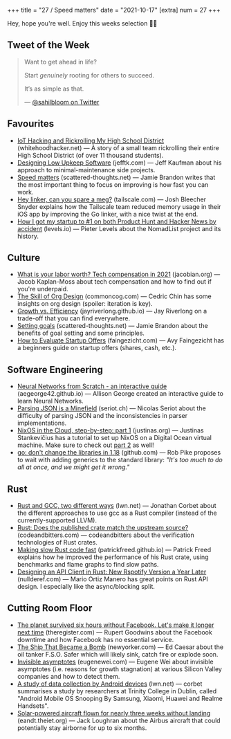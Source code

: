 +++
title = "27 / Speed matters"
date = "2021-10-17"
[extra]
num = 27
+++

Hey, hope you're well. Enjoy this weeks selection ✌🏻

## Tweet of the Week
> Want to get ahead in life?
>
> Start *genuinely* rooting for others to succeed.
>
> It’s as simple as that.
>
> — [@sahilbloom on Twitter](https://twitter.com/sahilbloom/status/1420851554026983435)

## Favourites
* [IoT Hacking and Rickrolling My High School District](https://whitehoodhacker.net/posts/2021-10-04-the-big-rick) (whitehoodhacker.net) — A story of a small team rickrolling their entire High School District (of over 11 thousand students). 
* [Designing Low Upkeep Software](https://www.jefftk.com/p/designing-low-upkeep-software) (jefftk.com) — Jeff Kaufman about his approach to minimal-maintenance side projects.
* [Speed matters](https://scattered-thoughts.net/writing/speed-matters/) (scattered-thoughts.net) — Jamie Brandon writes that the most important thing to focus on improving is how fast you can work.
* [Hey linker, can you spare a meg?](https://tailscale.com/blog/go-linker/) (tailscale.com) — Josh Bleecher Snyder explains how the Tailscale team reduced memory usage in their iOS app by improving the Go linker, with a nice twist at the end.
* [How I got my startup to #1 on both Product Hunt and Hacker News by accident](https://levels.io/product-hunt-hacker-news-number-one/) (levels.io) — Pieter Levels about the NomadList project and its history.

## Culture
* [What is your labor worth? Tech compensation in 2021](https://jacobian.org/2021/oct/13/tech-salaries-2021/) (jacobian.org) — Jacob Kaplan-Moss about tech compensation and how to find out if you're underpaid.
* [The Skill of Org Design](https://commoncog.com/blog/org-design-skill/) (commoncog.com) — Cedric Chin has some insights on org design (spoiler: iteration is key).
* [Growth vs. Efficiency](https://jayriverlong.github.io/2021/10/14/growth.html) (jayriverlong.github.io) — Jay Riverlong on a trade-off that you can find everywhere.
* [Setting goals](https://scattered-thoughts.net/writing/setting-goals/) (scattered-thoughts.net) — Jamie Brandon about the benefits of goal setting and some principles.
* [How to Evaluate Startup Offers](https://faingezicht.com/articles/2021/09/20/evaluating-startup-offers/) (faingezicht.com) — Avy Faingezicht has a beginners guide on startup offers (shares, cash, etc.).

## Software Engineering
* [Neural Networks from Scratch - an interactive guide](https://aegeorge42.github.io) (aegeorge42.github.io) — Allison George created an interactive guide to learn Neural Networks.
* [Parsing JSON is a Minefield](https://seriot.ch/projects/parsing_json.html) (seriot.ch) — Nicolas Seriot about the difficulty of parsing JSON and the inconsistencies in parser implementations.
* [NixOS in the Cloud, step-by-step: part 1](https://justinas.org/nixos-in-the-cloud-step-by-step-part-1) (justinas.org) — Justinas Stankevičius has a tutorial to set up NixOS on a Digital Ocean virtual machine. Make sure to check out [part 2](https://justinas.org/nixos-in-the-cloud-step-by-step-part-2) as well!
* [go: don't change the libraries in 1.18](https://github.com/golang/go/issues/48918) (github.com) — Rob Pike proposes to wait with adding generics to the standard library: _"It's too much to do all at once, and we might get it wrong."_

## Rust
* [Rust and GCC, two different ways](https://lwn.net/Articles/871283/) (lwn.net) — Jonathan Corbet about the different approaches to use gcc as a Rust compiler (instead of the currently-supported LLVM).
* [Rust: Does the published crate match the upstream source?](https://codeandbitters.com/published-crate-analysis/) (codeandbitters.com) — codeandbitters about the verification technologies of Rust crates.
* [Making slow Rust code fast](https://patrickfreed.github.io/rust/2021/10/15/making-slow-rust-code-fast.html) (patrickfreed.github.io) — Patrick Freed explains how he improved the performance of his Rust crate, using benchmarks and flame graphs to find slow paths.
* [Designing an API Client in Rust: New Rspotify Version a Year Later](https://nullderef.com/blog/web-api-client/) (nullderef.com) — Mario Ortiz Manero has great points on Rust API design. I especially like the async/blocking split.

## Cutting Room Floor
* [The planet survived six hours without Facebook. Let's make it longer next time](https://www.theregister.com/2021/10/11/facebook_opinion_column/) (theregister.com) — Rupert Goodwins about the Facebook downtime and how Facebook has no essential service.
* [The Ship That Became a Bomb](https://www.newyorker.com/magazine/2021/10/11/the-ship-that-became-a-bomb) (newyorker.com) — Ed Caesar about the oil tanker F.S.O. Safer which will likely sink, catch fire or explode soon.
* [Invisible asymptotes](https://www.eugenewei.com/blog/2018/5/21/invisible-asymptotes) (eugenewei.com) — Eugene Wei about invisible asymptotes (i.e. reasons for growth stagnation) at various Silicon Valley companies and how to detect them.
* [A study of data collection by Android devices](https://lwn.net/Articles/872639/) (lwn.net) — corbet summarises a study by researchers at Trinity College in Dublin, called "Android Mobile OS Snooping By Samsung, Xiaomi, Huawei and Realme Handsets".
* [Solar-powered aircraft flown for nearly three weeks without landing](https://eandt.theiet.org/content/articles/2021/10/solar-powered-aircraft-flown-for-nearly-three-weeks-without-landing/) (eandt.theiet.org) — Jack Loughran about the Airbus aircraft that could potentially stay airborne for up to six months.